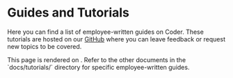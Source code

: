 # Guides and Tutorials

Here you can find a list of employee-written guides on Coder. These tutorials
are hosted on our [GitHub](https://github.com/DanielRondonGarcia/coder/) where you can leave
feedback or request new topics to be covered.

<children>
  This page is rendered on <https://coder.com/docs/tutorials>. Refer to the other documents in the `docs/tutorials/` directory for specific employee-written guides.
</children>
